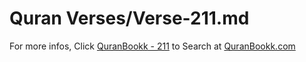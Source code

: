 # Quran Verses/Verse-211.md 

For more infos, Click [QuranBookk - 211](https://www.quranbookk.com/quran/search?q=211) to Search at [QuranBookk.com](http://quranbookk.com/)